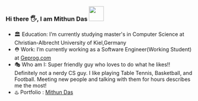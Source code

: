 ### Hi there 🖐, I am  **Mithun Das**  <img height="40" src="https://raw.githubusercontent.com/innng/innng/master/assets/kyubey.gif"/> 



- 🏛️ Education: I’m currently studying master's in Computer Science at Christian-Albrecht University of Kiel,Germany
- ⛑️ Work: I’m currently working as a Software Engineer(Working Student) at [Geprog.com](https://geprog.com/)
- 🎭 Who am I: Super friendly guy who loves to do what he likes!! Definitely not a nerdy CS guy.  I like playing Table Tennis, Basketball, and Football. Meeting new people and talking with them for hours describes me the most! 
- ♨️ Portfolio : [Mithun Das](https://mithundas.portfoliobox.net/)


